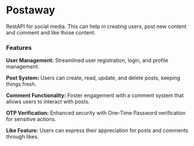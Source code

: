 # Postaway

RestAPI for social media. This can help in creating users, post new content and comment and like those content. 

### Features

**User Management:** Streamlined user registration, login, and profile management.

**Post System:** Users can create, read, update, and delete posts, keeping things fresh.

**Comment Functionality:** Foster engagement with a comment system that allows users to interact with posts.

**OTP Verification:** Enhanced security with One-Time Password verification for sensitive actions.

**Like Feature:** Users can express their appreciation for posts and comments through likes.
